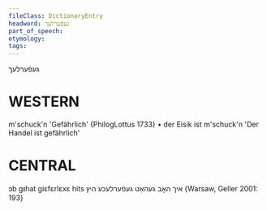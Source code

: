 ```yaml
---
fileClass: DictionaryEntry
headword: געפֿערלעך
part_of_speech: 
etymology: 
tags: 
---
```

געפֿערלעך

WESTERN
========

m'schuck'n 'Gefährlich' {PhilogLottus 1733}
	•	der Eisik ist m'schuck'n 'Der Handel ist gefährlich'

CENTRAL
========

ɔb gᵻhat giɛfɛrlɛxɛ hits איך האָב געהאַט געפֿערלעכע היץ {Warsaw, Geller 2001: 193}
